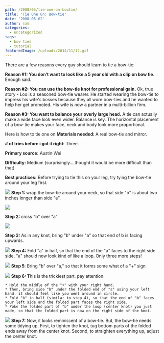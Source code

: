 ```yaml
---
path: /2008/05/tie-one-on-bowtie/
title: 'Tie One On: Bow-tie'
date: '2008-05-02'
author: sam
categories:
  - uncategorized
tags:
  - bow ties
  - tutorial
featuredImage: /uploads/2014/11/12.gif
---
```

There are a few reasons every guy should learn to tie a bow-tie:

**Reason #1: You don't want to lo****ok lik****e a 5 year old with a clip on bow tie.**
Enough said.

**Reason #2: You can use the bow-tie knot for professional gain.** 
Ok, true story - Loo is a seasoned bow-tie wearer. He started wearing the bow-tie to impress his wife's bosses because they all wore bow-ties and he wanted to help her get promoted. His wife is now a partner in a multi-billion firm.

**Reason #3: You want to balance your** **overly large head.**
A tie can actually make a wide face look even wider. Balance is key. The horizontal placement of a bow-tie makes your face, neck and body look more proportional.

Here is how to tie one on
 **Materials needed:** A real bow-tie and mirror.

**\# of tries before i got it right:** Three.

**Primary source:** Austin Wei

**Difficulty:** Medium (surprisingly....thought it would be more difficult than that)

**Best practices:** Before trying to tie this on your leg, try tying the bow-tie around your leg first.

[![](http://bp3.blogger.com/_RlJ3L7W6dBw/SBsD23SHzWI/AAAAAAAAEcw/hk2-SyC12cU/s320/bowtie_1+copy.gif)](http://bp3.blogger.com/_RlJ3L7W6dBw/SBsD23SHzWI/AAAAAAAAEcw/hk2-SyC12cU/s1600-h/bowtie_1+copy.gif)
**Step 1:** wrap the bow-tie around your neck, so that side "b" is about two inches longer than side "a".

[![](http://bp0.blogger.com/_RlJ3L7W6dBw/SBsEMHSHzXI/AAAAAAAAEc4/WH--_Q_mRDI/s320/bowtie_2.gif)](http://bp0.blogger.com/_RlJ3L7W6dBw/SBsEMHSHzXI/AAAAAAAAEc4/WH--_Q_mRDI/s1600-h/bowtie_2.gif)

**Step 2:** cross "b" over "a"

[![](http://bp3.blogger.com/_RlJ3L7W6dBw/SBsEm3SHzYI/AAAAAAAAEdA/SlOlry1mGy4/s320/bowtie_3.gif)](http://bp3.blogger.com/_RlJ3L7W6dBw/SBsEm3SHzYI/AAAAAAAAEdA/SlOlry1mGy4/s1600-h/bowtie_3.gif)

**Step 3:** As in any knot, bring "b" under "a" so that end of b is facing upwards.

[![](http://bp3.blogger.com/_RlJ3L7W6dBw/SBsEm3SHzZI/AAAAAAAAEdI/tW2-1BskrS4/s320/bowtie_4.gif)](http://bp3.blogger.com/_RlJ3L7W6dBw/SBsEm3SHzZI/AAAAAAAAEdI/tW2-1BskrS4/s1600-h/bowtie_4.gif)
**Step 4:** Fold "a" in half, so that the end of the "a" faces to the right side side. "a" should now look kind of like a loop. Only three more steps!

[![](http://bp0.blogger.com/_RlJ3L7W6dBw/SBsEnHSHzaI/AAAAAAAAEdQ/NlFYwbSahjA/s320/bowtie_5.gif)](http://bp0.blogger.com/_RlJ3L7W6dBw/SBsEnHSHzaI/AAAAAAAAEdQ/NlFYwbSahjA/s1600-h/bowtie_5.gif)
**Step 5**: Bring "b" over "a," so that it forms some what of a "+" sign

[![](http://bp0.blogger.com/_RlJ3L7W6dBw/SBsEnHSHzbI/AAAAAAAAEdY/yHRq2s-kgMg/s320/bowtie_6.gif)](http://bp0.blogger.com/_RlJ3L7W6dBw/SBsEnHSHzbI/AAAAAAAAEdY/yHRq2s-kgMg/s1600-h/bowtie_6.gif)
**Step 6: T**his is the trickiest part. pay attention.

	* Hold the middle of the "+" with your right hand.
	* Then, bring side "b" under the folded end of "a" using your left hand. it should feel like you went around in circle.
	* Fold "b" in half (similar to step 4), so that the end of "b" faces your left side and the folded part faces the right side.
	* Poke the folded part of "b" under the loop (center knot) you just made, so that the folded part is now on the right side of the knot.

[![](http://bp1.blogger.com/_RlJ3L7W6dBw/SBsL-XSHzeI/AAAAAAAAEdw/FUq1fm4fnOI/s320/bowtie_7.gif)](http://bp1.blogger.com/_RlJ3L7W6dBw/SBsL-XSHzeI/AAAAAAAAEdw/FUq1fm4fnOI/s1600-h/bowtie_7.gif)
**Step 7:** Now, it looks reminiscent of a bow-tie. But, the bow-tie needs some tidying up. First, to tighten the knot, tug bottom parts of the folded ends away from the center knot. Second, to straighten everything up, adjust the center knot.